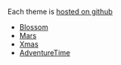 ---
---

Each theme is [hosted on github](https://github.com/BleedingEffigy/blossom-plus/tree/master/themes)

- [Blossom](https://github.com/BleedingEffigy/blossom-plus/blob/master/themes/blossom.json)
- [Mars](https://github.com/BleedingEffigy/blossom-plus/blob/master/themes/mars.json)
- [Xmas](https://github.com/BleedingEffigy/blossom-plus/blob/master/themes/xmas.json)
- [AdventureTime](https://github.com/BleedingEffigy/blossom-plus/blob/master/themes/adventureTime.json)
